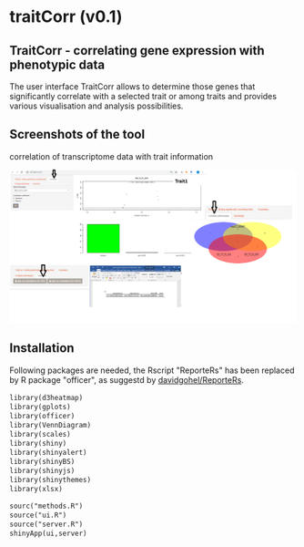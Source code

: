 # traitCorr (v0.1)

## TraitCorr - correlating gene expression with phenotypic data

The user interface TraitCorr allows to determine those genes that significantly correlate with a selected trait or among traits and provides various visualisation and analysis possibilities.


## Screenshots of the tool

correlation of transcriptome data with trait information

![traitCorr](https://github.com/nthomasCUBE/traitCorr/blob/master/pix/Figure1_V2.png)

## Installation

Following packages are needed, the Rscript "ReporteRs" has been replaced by R package "officer",
as suggestd by [davidgohel/ReporteRs](https://github.com/davidgohel/ReporteRs).
```
library(d3heatmap)
library(gplots)
library(officer)
library(VennDiagram)
library(scales)
library(shiny)
library(shinyalert)
library(shinyBS)
library(shinyjs)
library(shinythemes)
library(xlsx)
```

```
sourc("methods.R")
source("ui.R")
source("server.R")
shinyApp(ui,server)
```

